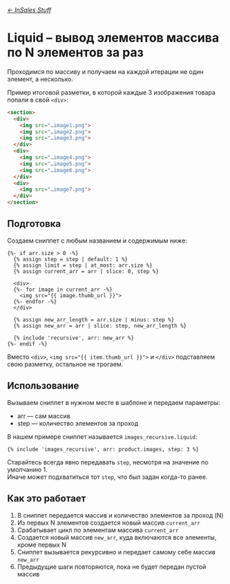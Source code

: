 *[← InSales Stuff](https://github.com/kokoccc/insales-code)*

# Liquid – вывод элементов массива по N элементов за раз

Проходимся по массиву и получаем на каждой итерации не один элемент, а несколько.

Пример итоговой разметки, в которой каждые 3 изображения товара попали в свой `<div>`:

```html
<section>
  <div>
    <img src="…image1.png">
    <img src="…image2.png">
    <img src="…image3.png">
  </div>
  <div>
    <img src="…image4.png">
    <img src="…image5.png">
    <img src="…image6.png">
  </div>
  <div>
    <img src="…image7.png">
  </div>
</section>
```


## Подготовка

Создаем сниппет с любым названием и содержимым ниже:

```liquid
{%- if arr.size > 0 -%}
  {% assign step = step | default: 1 %}
  {% assign limit = step | at_most: arr.size %}
  {% assign current_arr = arr | slice: 0, step %}

  <div>
  {%- for image in current_arr -%}
    <img src="{{ image.thumb_url }}">
  {%- endfor -%}
  </div>

  {% assign new_arr_length = arr.size | minus: step %}
  {% assign new_arr = arr | slice: step, new_arr_length %}

  {% include 'recursive', arr: new_arr %}
{%- endif -%}
```

Вместо `<div>`, `<img src="{{ item.thumb_url }}">` и `</div>` подставляем свою разметку, остальное не трогаем.


## Использование

Вызываем сниппет в нужном месте в шаблоне и передаем параметры:
  - arr — сам массив
  - step — количество элементов за проход

В нашем примере сниппет называется `images_recursive.liquid`:
```liquid
{% include 'images_recursive', arr: product.images, step: 3 %}
```

Старайтесь всегда явно передавать `step`, несмотря на значение по умолчанию 1.  
Иначе может подхватиться тот `step`, что был задан когда-то ранее.


## Как это работает

1. В сниппет передается массив и количество элементов за проход (N)
2. Из первых N элементов создается новый массив `current_arr`
3. Срабатывает цикл по элементам массива `current_arr`
4. Создается новый массив `new_arr`, куда включаются все элементы, кроме первых N
5. Сниппет вызывается рекурсивно и передает самому себе массив `new_arr`
6. Предыдущие шаги повторяются, пока не будет передан пустой массив
